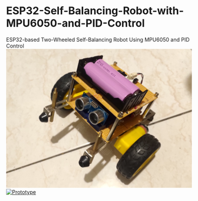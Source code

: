 # ESP32-Self-Balancing-Robot-with-MPU6050-and-PID-Control
ESP32-based Two-Wheeled Self-Balancing Robot Using MPU6050 and PID Control
![pocture](picture/P_20230626_181910.jpg)
[![Prototype](https://img.youtube.com/vi//0.jpg)](https://youtu.be/)
